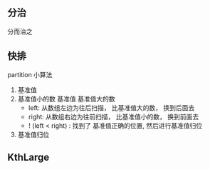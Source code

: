 ## 分治 
分而治之

## 快排
partition 小算法
1. 基准值
2. 基准值小的数  基准值  基准值大的数 
    - left: 从数组左边为往后扫描， 比基准值大的数， 换到后面去
    - right: 从数组右边为往前扫描， 比基准值小的数， 换到前面去
    - ! (left < right) : 找到了 基准值正确的位置, 然后进行基准值归位
3. 基准值归位 

## KthLarge